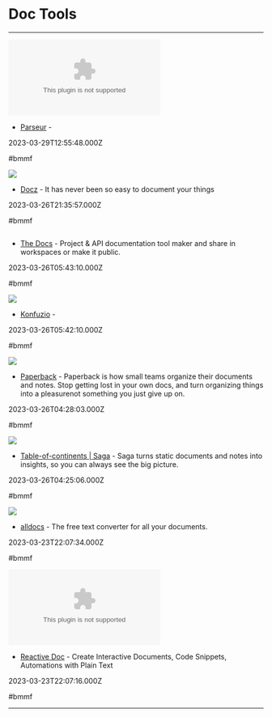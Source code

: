 # Doc Tools

---

![](https://rdl.ink/render/https%3A%2F%2Fapp.parseur.com)

- [Parseur](https://app.parseur.com) - 

2023-03-29T12:55:48.000Z

#bmmf

![](https://rdl.ink/render/https%3A%2F%2Fwww.docz.site%2Fdocs%2Fgetting-started)

- [Docz](https://www.docz.site/docs/getting-started) - It has never been so easy to document your things

2023-03-26T21:35:57.000Z

#bmmf

![]()

- [The Docs](https://the-docs.com) - Project & API documentation tool maker and share in workspaces or make it public.

2023-03-26T05:43:10.000Z

#bmmf

![](https://rdl.ink/render/https%3A%2F%2Fapp.konfuzio.com%2Fadmin%2Fserver%2Fdocument)

- [Konfuzio](https://app.konfuzio.com/admin/server/document) - 

2023-03-26T05:42:10.000Z

#bmmf

![](https://d2fd1eeuj7gtbq.cloudfront.net/assets/social/gangsta-7652a13dc7736790cfca7c53f2498f3aa2047f2f13ef472e7691fae0b4c9b6a1.png)

- [Paperback](https://app.paperbackhq.com/accounts/171/areas/279) - Paperback is how small teams organize their documents and notes. Stop getting lost in your own docs, and turn organizing things into a pleasurenot something you just give up on.

2023-03-26T04:28:03.000Z

#bmmf

![](https://saga.so/thumbnail.png)

- [Table-of-continents | Saga](https://saga.so/s/jgJeHSUa3-n4HUpQShb6/collections) - Saga turns static documents and notes into insights, so you can always see the big picture.

2023-03-26T04:25:06.000Z

#bmmf

![](https://alldocs.app/assets/images/opengraph.png)

- [alldocs](https://alldocs.app) - The free text converter for all your documents.

2023-03-23T22:07:34.000Z

#bmmf

![](https://rdl.ink/render/https%3A%2F%2Freactivedoc.com)

- [Reactive Doc](https://reactivedoc.com) - Create Interactive Documents, Code Snippets, Automations with Plain Text

2023-03-23T22:07:16.000Z

#bmmf

---

